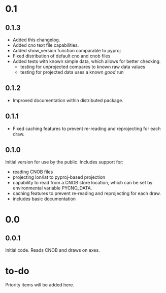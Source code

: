 0.1
===

0.1.3
-----

* Added this changelog.
* Added cno text file capabilities.
* Added show_version function comparable to pyproj
* Fixed distribution of default cno and cnob files
* Added tests with known simple data, which allows for better checking.
  * testing for unprojected compares to known raw data values
  * testing for projected data uses a known *good* run

0.1.2
-----

* Improved documentation within distributed package.

0.1.1
-----

* Fixed caching features to prevent re-reading and reprojecting for each draw.

0.1.0
-----

Initial version for use by the public. Includes support for:

* reading CNOB files
* projecting lon/lat to pyproj-based projection
* capability to read from a CNOB store location, which can be set
  by environmental variable PYCNO_DATA.
* caching features to prevent re-reading and reprojecting for each draw.
* includes basic documentation

0.0
===

0.0.1
-----

Initial code. Reads CNOB and draws on axes.

to-do
=====

Priority items will be added here.
